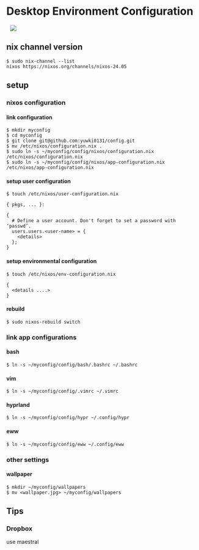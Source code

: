 # Desktop Environment Configuration

<img src="docs/imgs/screenshot.png" hspace="10">

## nix channel version

```
$ sudo nix-channel --list
nixos https://nixos.org/channels/nixos-24.05
```

## setup

### nixos configuration

#### link configuration

```
$ mkdir myconfig
$ cd myconfig
$ git clone git@github.com:yuwki0131/config.git
$ mv /etc/nixos/configuration.nix .
$ sudo ln -s ~/myconfig/config/nixos/configuration.nix /etc/nixos/configuration.nix
$ sudo ln -s ~/myconfig/config/nixos/app-configuration.nix /etc/nixos/app-configuration.nix
```

#### setup user configuration

```
$ touch /etc/nixos/user-configuration.nix
```

```
{ pkgs, ... }:

{
  # Define a user account. Don't forget to set a password with ‘passwd’.
  users.users.<user-name> = {
    <details>
  };
}
```

#### setup environmental configuration

```
$ touch /etc/nixos/env-configuration.nix
```

```
{
  <details ....>
}
```

#### rebuild


```
$ sudo nixos-rebuild switch
```

### link app configurations

#### bash

```
$ ln -s ~/myconfig/config/bash/.bashrc ~/.bashrc
```

#### vim

```
$ ln -s ~/myconfig/config/.vimrc ~/.vimrc
```

#### hyprland

```
$ ln -s ~/myconfig/config/hypr ~/.config/hypr
```

#### eww

```
$ ln -s ~/myconfig/config/eww ~/.config/eww
```

### other settings

#### wallpaper
```
$ mkdir ~/myconfig/wallpapers
$ mv <wallpaper.jpg> ~/myconfig/wallpapers
```

## Tips

### Dropbox

use maestral
